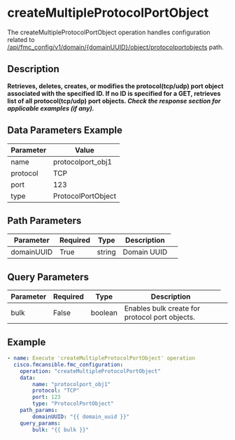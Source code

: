 # createMultipleProtocolPortObject

The createMultipleProtocolPortObject operation handles configuration related to [/api/fmc_config/v1/domain/{domainUUID}/object/protocolportobjects](/paths//api/fmc_config/v1/domain/{domain_uuid}/object/protocolportobjects.md) path.&nbsp;
## Description
**Retrieves, deletes, creates, or modifies the protocol(tcp/udp) port object associated with the specified ID. If no ID is specified for a GET, retrieves list of all protocol(tcp/udp) port objects. _Check the response section for applicable examples (if any)._**

## Data Parameters Example
| Parameter | Value |
| --------- | -------- |
| name | protocolport_obj1 |
| protocol | TCP |
| port | 123 |
| type | ProtocolPortObject |

## Path Parameters
| Parameter | Required | Type | Description |
| --------- | -------- | ---- | ----------- |
| domainUUID | True | string <td colspan=3> Domain UUID |

## Query Parameters
| Parameter | Required | Type | Description |
| --------- | -------- | ---- | ----------- |
| bulk | False | boolean <td colspan=3> Enables bulk create for protocol port objects. |

## Example
```yaml
- name: Execute 'createMultipleProtocolPortObject' operation
  cisco.fmcansible.fmc_configuration:
    operation: "createMultipleProtocolPortObject"
    data:
        name: "protocolport_obj1"
        protocol: "TCP"
        port: 123
        type: "ProtocolPortObject"
    path_params:
        domainUUID: "{{ domain_uuid }}"
    query_params:
        bulk: "{{ bulk }}"

```